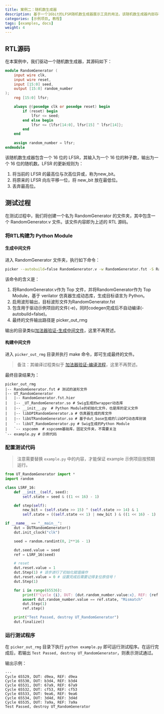 ```yaml
---
title: 案例二：随机数生成器
description: 基于一个16bit的LFSR随机数生成器展示工具的用法，该随机数生成器内部存在时钟信号、时序逻辑与寄存器。
categories: [示例项目, 教程]
tags: [examples, docs]
weight: 4
---
```


## RTL源码

在本案例中，我们驱动一个随机数生成器，其源码如下：

```verilog
module RandomGenerator (
    input wire clk,
    input wire reset,
    input [15:0] seed,
    output [15:0] random_number
);
    reg [15:0] lfsr;

    always @(posedge clk or posedge reset) begin
        if (reset) begin
            lfsr <= seed;
        end else begin
            lfsr <= {lfsr[14:0], lfsr[15] ^ lfsr[14]};
        end
    end
 
    assign random_number = lfsr;
endmodule
```

该随机数生成器包含一个 16 位的 LFSR，其输入为一个 16 位的种子数，输出为一个 16 位的随机数。LFSR 的更新规则为：
1. 将当前的 LFSR 的最高位与次高位异或，称为new_bit。 
2. 将原来的 LFSR 向左平移一位，将 new_bit 放在最低位。
2. 丢弃最高位。


## 测试过程

在测试过程中，我们将创建一个名为 RandomGenerator 的文件夹，其中包含一个 RandomGenerator.v 文件。该文件内容即为上述的 RTL 源码。

### 将RTL构建为 Python Module

#### 生成中间文件

进入 RandomGenerator 文件夹，执行如下命令：

```bash
picker --autobuild=false RandomGenerator.v -w RandomGenerator.fst -S RandomGenerator -t picker_out_rmg -l cpp -e --sim verilator
```

该命令的含义是：

1. 将RandomGenerator.v作为 Top 文件，并将RandomGenerator作为 Top Module，基于 verilator 仿真器生成动态库，生成目标语言为 Python。
2. 启用波形输出，目标波形文件为RandomGenerator.fst
3. 包含用于驱动示例项目的文件(-e)，同时codegen完成后不自动编译(-autobuild=false)。
4. 最终的文件输出路径是 picker_out_rmg


输出的目录类似[加法器验证-生成中间文件](/docs/quick-start/eg-adder/#生成中间文件)，这里不再赘述。

#### 构建中间文件

进入 `picker_out_rmg` 目录并执行 make 命令，即可生成最终的文件。

> 备注：其编译过程类似于 [加法器验证-编译流程](/docs/quick-start/eg-adder/#构建中间文件)，这里不再赘述。

最终目录结果为：

```shell
picker_out_rmg
|-- RandomGenerator.fst # 测试的波形文件
|-- UT_RandomGenerator
|   |-- RandomGenerator.fst.hier
|   |-- _UT_RandomGenerator.so # Swig生成的wrapper动态库
|   |-- __init__.py  # Python Module的初始化文件，也是库的定义文件
|   |-- libDPIRandomGenerator.a # 仿真器生成的库文件
|   |-- libUTRandomGenerator.so # 基于dut_base生成的libDPI动态库封装
|   `-- libUT_RandomGenerator.py # Swig生成的Python Module
|   `-- xspcomm  # xspcomm基础库，固定文件夹，不需要关注
`-- example.py # 示例代码
```

### 配置测试代码

> 注意需要替换 `example.py` 中的内容，才能保证 example 示例项目按预期运行。

```python
from UT_RandomGenerator import *
import random

class LSRF_16:
    def __init__(self, seed):
        self.state = seed & ((1 << 16) - 1)

    def step(self):
        new_bit = (self.state >> 15) ^ (self.state >> 14) & 1
        self.state = ((self.state << 1) | new_bit ) & ((1 << 16) - 1)

if __name__ == "__main__":
    dut = DUTRandomGenerator()
    dut.init_clock("clk")

    seed = random.randint(0, 2**16 - 1)

    dut.seed.value = seed
    ref = LSRF_16(seed)

    # reset
    dut.reset.value = 1
    dut.Step(1) # 该步进行了初始化赋值操作
    dut.reset.value = 0 # 设置完成后需要记得复位原信号！
    dut.Step(1)

    for i in range(65536):
        print(f"Cycle {i}, DUT: {dut.random_number.value:x}, REF: {ref.state:x}")
        assert dut.random_number.value == ref.state, "Mismatch"
        dut.Step(1)
        ref.step()

    print("Test Passed, destroy UT_RandomGenerator")
    dut.finalize()
```

### 运行测试程序

在 `picker_out_rmg` 目录下执行 `python example.py` 即可运行测试程序。在运行完成后，若输出 `Test Passed, destroy UT_RandomGenerator`，则表示测试通过。

输出示例：

```shell
···
Cycle 65529, DUT: d9ea, REF: d9ea
Cycle 65530, DUT: b3d4, REF: b3d4
Cycle 65531, DUT: 67a9, REF: 67a9
Cycle 65532, DUT: cf53, REF: cf53
Cycle 65533, DUT: 9ea6, REF: 9ea6
Cycle 65534, DUT: 3d4d, REF: 3d4d
Cycle 65535, DUT: 7a9a, REF: 7a9a
Test Passed, destroy UT_RandomGenerator
```
